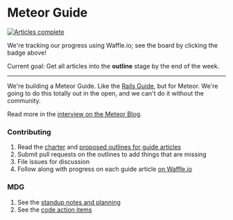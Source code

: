 # Meteor Guide

[![Articles complete](https://badge.waffle.io/meteor/guide.svg?label=ready&title=Articles%20Complete)](https://waffle.io/meteor/guide?label=article)

We're tracking our progress using Waffle.io; see the board by clicking the badge above!

Current goal: Get all articles into the **outline** stage by the end of the week.

---------

We're building a Meteor Guide. Like the [Rails Guide](http://guides.rubyonrails.org/), but for Meteor. We're going to do this totally out in the open, and we can't do it without the community.

Read more in the [interview on the Meteor Blog](http://info.meteor.com/blog/meteor-guide-interview).

### Contributing

1. Read the [charter](charter.md) and [proposed outlines for guide articles](outlines.md)
2. Submit pull requests on the outlines to add things that are missing
3. File issues for discussion
4. Follow along with progress on each guide article [on Waffle.io](https://waffle.io/meteor/guide?label=article)

### MDG

1. See the [standup notes and planning](meeting-notes.md)
1. See the [code action items](https://github.com/meteor/guide/labels/code)
